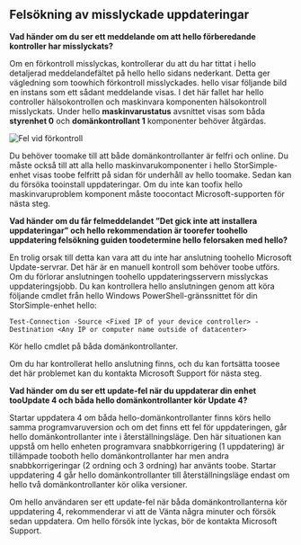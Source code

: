 <!--author=alkohli last changed: 03/17/16-->

## <a name="troubleshooting-update-failures"></a>Felsökning av misslyckade uppdateringar
**Vad händer om du ser ett meddelande om att hello förberedande kontroller har misslyckats?**

Om en förkontroll misslyckas, kontrollerar du att du har tittat i hello detaljerad meddelandefältet på hello hello sidans nederkant. Detta ger vägledning som toowhich förkontroll misslyckades. hello visar följande bild en instans som ett sådant meddelande visas. I det här fallet har hello controller hälsokontrollen och maskinvara komponenten hälsokontroll misslyckats. Under hello **maskinvarustatus** avsnittet visas som båda **styrenhet 0** och **domänkontrollant 1** komponenter behöver åtgärdas.

  ![Fel vid förkontroll](./media/storsimple-install-troubleshooting/HCS_PreUpdateCheckFailed-include.png)

Du behöver toomake till att både domänkontrollanter är felfri och online. Du måste också till att alla hello maskinvarukomponenter i hello StorSimple-enhet visas toobe felfritt på sidan för underhåll av hello toomake. Sedan kan du försöka tooinstall uppdateringar. Om du inte kan toofix hello maskinvaruproblem komponent måste toocontact Microsoft-supporten för nästa steg.

**Vad händer om du får felmeddelandet ”Det gick inte att installera uppdateringar” och hello rekommendation är toorefer toohello uppdatering felsökning guiden toodetermine hello felorsaken med hello?**

En trolig orsak till detta kan vara att du inte har anslutning toohello Microsoft Update-servrar. Det här är en manuell kontroll som behöver toobe utförs. Om du förlorar anslutningen toohello uppdateringsservern misslyckas uppdateringsjobb. Du kan kontrollera hello anslutningen genom att köra följande cmdlet från hello Windows PowerShell-gränssnittet för din StorSimple-enhet hello:

 `Test-Connection -Source <Fixed IP of your device controller> -Destination <Any IP or computer name outside of datacenter>`

Kör hello cmdlet på båda domänkontrollanter.

Om du har kontrollerat hello anslutning finns, och du kan fortsätta toosee det här problemet kan du kontakta Microsoft Support för nästa steg.

**Vad händer om du ser ett update-fel när du uppdaterar din enhet tooUpdate 4 och båda hello domänkontrollanter kör Update 4?**

Startar uppdatera 4 om båda hello-domänkontrollanter finns körs hello samma programvaruversion och om det finns ett fel för uppdateringen, går hello domänkontrollanter inte i återställningsläge. Den här situationen kan uppstå om hello enheten programvara snabbkorrigering (1 uppdatering) är tillämpade tooboth hello domänkontrollanter har men andra snabbkorrigeringar (2 ordning och 3 ordning) har använts toobe. Startar uppdatering 4 går hello domänkontrollanter till återställningsläge endast om hello två domänkontrollanter kör olika versioner. 

Om hello användaren ser ett update-fel när båda domänkontrollanterna kör uppdatering 4, rekommenderar vi att de Vänta några minuter och försök sedan uppdatera. Om hello försök inte lyckas, bör de kontakta Microsoft Support.

